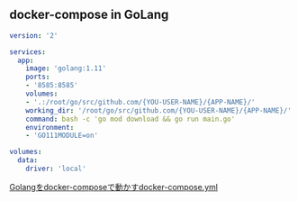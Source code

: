 ## docker-compose in GoLang

```yaml
version: '2'

services:
  app:
    image: 'golang:1.11'
    ports:
    - '8585:8585'
    volumes:
    - '.:/root/go/src/github.com/{YOU-USER-NAME}/{APP-NAME}/'
    working_dir: '/root/go/src/github.com/{YOU-USER-NAME}/{APP-NAME}/'
    command: bash -c 'go mod download && go run main.go'
    environment:
    - 'GO111MODULE=on'

volumes:
  data:
    driver: 'local'
```

[Golangをdocker-composeで動かすdocker-compose.yml](https://qiita.com/Azunyan1111/items/7603843f9716398cd8f5)
